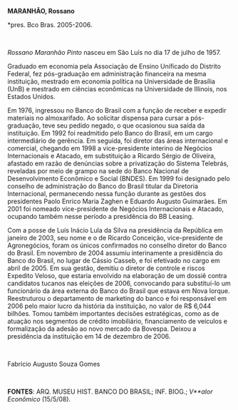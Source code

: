 **MARANHÃO, Rossano**

\*pres. Bco Bras. 2005-2006.

 

*Rossano Maranhão Pinto* nasceu em São Luís no dia 17 de julho de 1957.

Graduado em economia pela Associação de Ensino Unificado do Distrito
Federal, fez pós-graduação em administração financeira na mesma
instituição, mestrado em economia política na Universidade de Brasília
(UnB) e mestrado em ciências econômicas na Universidade de Illinois, nos
Estados Unidos.

Em 1976, ingressou no Banco do Brasil com a função de receber e expedir
materiais no almoxarifado. Ao solicitar dispensa para cursar a
pós-graduação, teve seu pedido negado, o que ocasionou sua saída da
instituição. Em 1992 foi readmitido pelo Banco do Brasil, em um cargo
intermediário de gerência. Em seguida, foi diretor das áreas
internacional e comercial, chegando em 1998 a vice-presidente interino
de Negócios Internacionais e Atacado, em substituição a Ricardo Sérgio
de Oliveira, afastado em razão de denúncias sobre a privatização do
Sistema Telebrás, reveladas por meio de grampo na sede do Banco Nacional
de Desenvolvimento Econômico e Social (BNDES). Em 1999 foi designado
pelo conselho de administração do Banco do Brasil titular da Diretoria
Internacional, permanecendo nessa função durante as gestões dos
presidentes Paolo Enrico Maria Zaghen e Eduardo Augusto Guimarães. Em
2001 foi nomeado vice-presidente de Negócios Internacionais e Atacado,
ocupando também nesse período a presidência do BB Leasing.

Com a posse de Luís Inácio Lula da Silva na presidência da República em
janeiro de 2003, seu nome e o de Ricardo Conceição, vice-presidente de
Agronegócios, foram os únicos confirmados no conselho diretor do Banco
do Brasil. Em novembro de 2004 assumiu interinamente a presidência do
Banco do Brasil, no lugar de Cássio Casseb, e foi efetivado no cargo em
abril de 2005. Em sua gestão, demitiu o diretor de controle e riscos
Expedito Veloso, que estaria envolvido na elaboração de um dossiê contra
candidatos tucanos nas eleições de 2006, convocando para substituí-lo um
funcionário da área externa do Banco do Brasil que estava em Nova
Iorque. Reestruturou o departamento de marketing do banco e foi
responsável em 2006 pelo maior lucro da história da instituição, no
valor de R\$ 6,044 bilhões. Tomou também importantes decisões
estratégicas, como as de atuação nos segmentos de crédito imobiliário,
financiamento de veículos e formalização da adesão ao novo mercado da
Bovespa. Deixou a presidência da instituição em 14 de dezembro de 2006.

 

Fabrício Augusto Souza Gomes

 

**FONTES**: ARQ. MUSEU HIST. BANCO DO BRASIL; INF. BIOG.; *V**alor
Econômico* (15/5/08).

 
